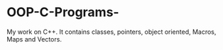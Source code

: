 # OOP-C-Programs-
My work on C++. It contains classes, pointers, object oriented, Macros, Maps and Vectors.
